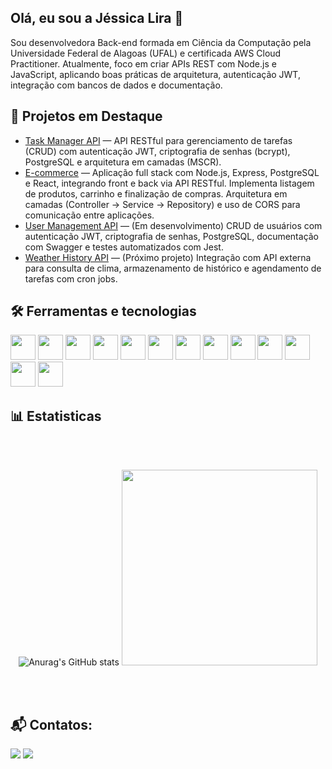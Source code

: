 ## Olá, eu sou a Jéssica Lira 👋
<div>
Sou desenvolvedora Back-end formada em Ciência da Computação pela Universidade Federal de Alagoas (UFAL) e certificada AWS Cloud Practitioner.
Atualmente, foco em criar APIs REST com Node.js e JavaScript, aplicando boas práticas de arquitetura, autenticação JWT, integração com bancos de dados e documentação.
</div>

<div>
  
## 🚀 Projetos em Destaque

- [Task Manager API](https://github.com/jessicalira1001/task-manager-nodejs) — API RESTful para gerenciamento de tarefas (CRUD) com autenticação JWT, criptografia de senhas (bcrypt), PostgreSQL e arquitetura em camadas (MSCR).
- [E-commerce](https://github.com/jessicalira1001/case-ecommerce) — Aplicação full stack com Node.js, Express, PostgreSQL e React, integrando front e back via API RESTful. Implementa listagem de produtos, carrinho e finalização de compras. Arquitetura em camadas (Controller → Service → Repository) e uso de CORS para comunicação entre aplicações.
- [User Management API](https://github.com/jessicalira1001/user-management-API) — (Em desenvolvimento) CRUD de usuários com autenticação JWT, criptografia de senhas, PostgreSQL, documentação com Swagger e testes automatizados com Jest.
- [Weather History API](https://github.com/jessicalira1001/weather-history-API) — (Próximo projeto) Integração com API externa para consulta de clima, armazenamento de histórico e agendamento de tarefas com cron jobs.

</div>

## 🛠 Ferramentas e tecnologias
<div> 
<img src="https://cdn.jsdelivr.net/gh/devicons/devicon/icons/javascript/javascript-original.svg" width="40" height="40"/>
<img src="https://cdn.jsdelivr.net/gh/devicons/devicon@latest/icons/nodejs/nodejs-plain-wordmark.svg" width="40" height="40"/>
<img src="https://cdn.jsdelivr.net/gh/devicons/devicon@latest/icons/html5/html5-plain-wordmark.svg" width="40" height="40"/>
<img src="https://cdn.jsdelivr.net/gh/devicons/devicon@latest/icons/css3/css3-plain-wordmark.svg" width="40" height="40"/>
<img src="https://cdn.jsdelivr.net/gh/devicons/devicon@latest/icons/npm/npm-original-wordmark.svg" width="40" height="40"/>
<img src="https://cdn.jsdelivr.net/gh/devicons/devicon@latest/icons/postgresql/postgresql-plain-wordmark.svg" width="40" height="40"/>
<img src="https://cdn.jsdelivr.net/gh/devicons/devicon/icons/mysql/mysql-original.svg" width="40" height="40"/>
<img src="https://cdn.jsdelivr.net/gh/devicons/devicon/icons/mongodb/mongodb-original.svg" width="40" height="40"/>
<img src="https://cdn.jsdelivr.net/gh/devicons/devicon@latest/icons/git/git-plain-wordmark.svg" width="40" height="40"/> 
<img src="https://cdn.jsdelivr.net/gh/devicons/devicon@latest/icons/vscode/vscode-original-wordmark.svg" width="40" height="40"/>
<img src="https://cdn.jsdelivr.net/gh/devicons/devicon@latest/icons/insomnia/insomnia-original-wordmark.svg" width="40" height="40"/>
<img src="https://cdn.jsdelivr.net/gh/devicons/devicon@latest/icons/amazonwebservices/amazonwebservices-plain-wordmark.svg" width="40" height="40"/>
<img src="https://cdn.jsdelivr.net/gh/devicons/devicon/icons/docker/docker-original.svg" width="40" height="40"/>

</div>

## 📊 Estatisticas

<br>
<br>
<div align="center">
  
![Anurag's GitHub stats](https://github-readme-stats.vercel.app/api?username=jessicalira1001&show_icons=true&theme=transparent)
 <img src="https://github-readme-stats.vercel.app/api/top-langs/?username=jessicalira1001&layout=compact&theme=graywhite&hide_border=true" width="313" />


</div>
<br>
<br>

## 📬 Contatos:

<div>
<a href = "mailto:jessicalira1001@gmail.com"><img src="https://img.shields.io/badge/Gmail-D14836?style=for-the-badge&logo=gmail&logoColor=white" target="_blank"></a> 
<a href="https://www.linkedin.com/in/jessicaliradev/" target="_blank"><img src="https://img.shields.io/badge/-LinkedIn-%230077B5?style=for-the-badge&logo=linkedin&logoColor=white" target="_blank"></a>   
  
  </div>





 

